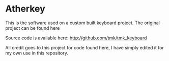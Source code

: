 ﻿# Atherkey

This is the software used on a custom built keyboard project. The original project can be found here

Source code is available here: <http://github.com/tmk/tmk_keyboard>

All credit goes to this project for code found here, I have simply edited it for my own use in this repository.
